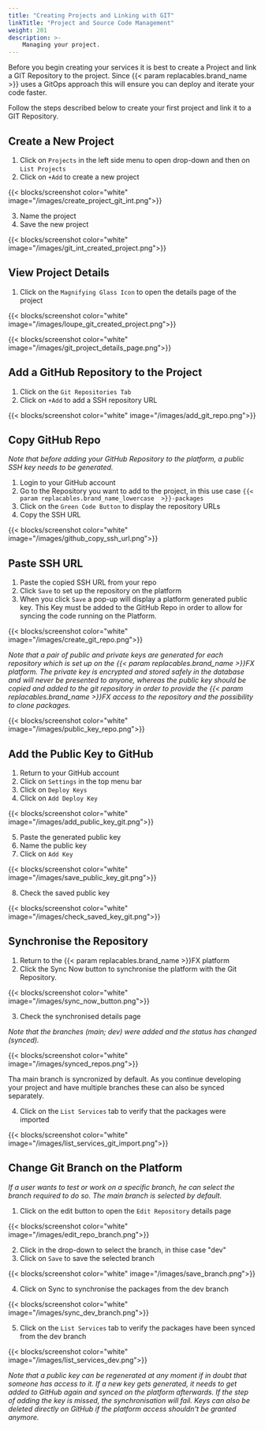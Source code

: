 ```yaml
---
title: "Creating Projects and Linking with GIT"
linkTitle: "Project and Source Code Management"
weight: 201
description: >-
    Managing your project.
---
```


Before you begin creating your services it is best to create a Project and link a GIT Repository to the project. Since
{{< param replacables.brand_name  >}} uses a GitOps approach this will ensure you can deploy and iterate your code faster.

Follow the steps described below to create your first project and link it to a GIT Repository.

## Create a New Project

1. Click on `Projects` in the left side menu to open drop-down and then on `List Projects`
2. Click on `+Add` to create a new project

{{< blocks/screenshot color="white" image="/images/create_project_git_int.png">}}

3. Name the project
4. Save the new project

{{< blocks/screenshot color="white" image="/images/git_int_created_project.png">}}

## View Project Details

1. Click on the `Magnifying Glass Icon` to open the details page of the project

{{< blocks/screenshot color="white" image="/images/loupe_git_created_project.png">}}

{{< blocks/screenshot color="white" image="/images/git_project_details_page.png">}}

## Add a GitHub Repository to the Project

1. Click on the `Git Repositories Tab`
2. Click on `+Add` to add a SSH repository URL

{{< blocks/screenshot color="white" image="/images/add_git_repo.png">}}

## Copy GitHub Repo

*Note that before adding your GitHub Repository to the platform, a public SSH key needs to be generated.*

1. Login to your GitHub account
2. Go to the Repository you want to add to the project, in this use case `{{< param replacables.brand_name_lowercase  >}}-packages`
3. Click on the `Green Code Button` to display the repository URLs
4. Copy the SSH URL

{{< blocks/screenshot color="white" image="/images/github_copy_ssh_url.png">}}

## Paste SSH URL

1. Paste the copied SSH URL from your repo
2. Click `Save` to set up the repository on the platform
3. When you click `Save` a pop-up will display a platform generated public key. This Key must be added to the GitHub
   Repo in order to allow for syncing the code running on the Platform.

{{< blocks/screenshot color="white" image="/images/create_git_repo.png">}}

*Note that a pair of public and private keys are generated for each repository which is set up on the {{< param replacables.brand_name  >}}FX platform.
The private key is encrypted and stored safely in the database and will never be presented to anyone, whereas the public
key should be copied and added to the git repository in order to provide the {{< param replacables.brand_name  >}}FX access to the repository and the
possibility to clone packages.*

{{< blocks/screenshot color="white" image="/images/public_key_repo.png">}}

## Add the Public Key to GitHub

1. Return to your GitHub account
2. Click on `Settings` in the top menu bar
3. Click on `Deploy Keys`
4. Click on `Add Deploy Key`

{{< blocks/screenshot color="white" image="/images/add_public_key_git.png">}}

5. Paste the generated public key
6. Name the public key
7. Click on `Add Key`

{{< blocks/screenshot color="white" image="/images/save_public_key_git.png">}}

8. Check the saved public key

{{< blocks/screenshot color="white" image="/images/check_saved_key_git.png">}}

## Synchronise the Repository

1. Return to the {{< param replacables.brand_name  >}}FX platform
2. Click the Sync Now button to synchronise the platform with the Git Repository.

{{< blocks/screenshot color="white" image="/images/sync_now_button.png">}}

3. Check the synchronised details page

*Note that the branches (main; dev) were added and the status has changed (synced).*

{{< blocks/screenshot color="white" image="/images/synced_repos.png">}}

Tha main branch is syncronized by default. As you continue developing your project and have multiple branches these can
also be synced separately.

4. Click on the `List Services` tab to verify that the packages were imported

{{< blocks/screenshot color="white" image="/images/list_services_git_import.png">}}

## Change Git Branch on the Platform

*If a user wants to test or work on a specific branch, he can select the branch required to do so. The main branch is
selected by default.*

1. Click on the edit button to open the `Edit Repository` details page

{{< blocks/screenshot color="white" image="/images/edit_repo_branch.png">}}

2. Click in the drop-down to select the branch, in thise case "dev"
3. Click on `Save` to save the selected branch

{{< blocks/screenshot color="white" image="/images/save_branch.png">}}

4. Click on Sync to synchronise the packages from the dev branch

{{< blocks/screenshot color="white" image="/images/sync_dev_branch.png">}}

5. Click on the `List Services` tab to verify the packages have been synced from the dev branch

{{< blocks/screenshot color="white" image="/images/list_services_dev.png">}}

*Note that a public key can be regenerated at any moment if in doubt that someone has access to it. If a new key gets
generated, it needs to get added to GitHub again and synced on the platform afterwards. If the step of adding the key is
missed, the synchronisation will fail. Keys can also be deleted directly on GitHub if the platform access shouldn't be
granted anymore.*